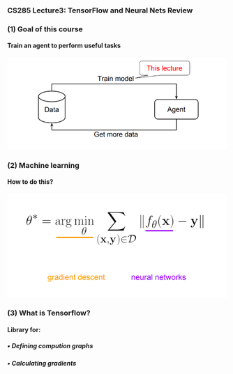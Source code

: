 ### CS285 Lecture3: TensorFlow and Neural Nets Review 
### (1) Goal of this course
#### Train an agent to perform useful tasks
<p align="center">
<img src="/images/27.png"><br/>
</p>

### (2) Machine learning
#### How to do this?
<p align="center">
<img src="/images/28.png"><br/>
</p>

### (3) What is Tensorflow?
#### Library for:
##### • Defining compution graphs
##### • Calculating gradients
